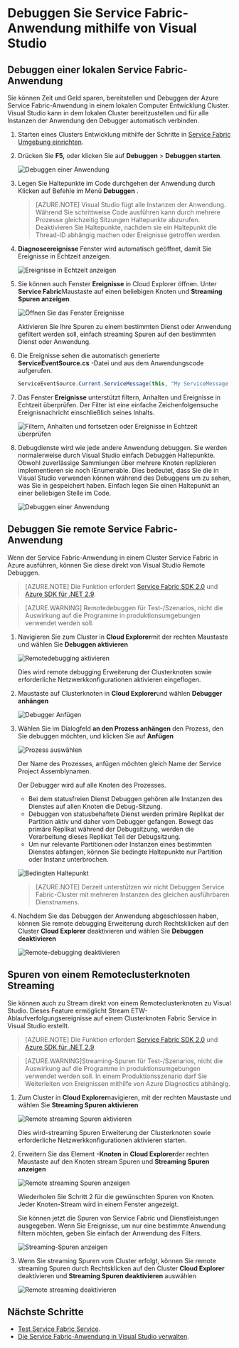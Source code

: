 <properties
   pageTitle="Die Anwendung in Visual Studio debuggen | Microsoft Azure"
   description="Verbessern Sie die Zuverlässigkeit und Leistung der Dienste entwickeln und Debuggen sie in Visual Studio auf einem Cluster lokale Entwicklung."
   services="service-fabric"
   documentationCenter=".net"
   authors="vturecek"
   manager="timlt"
   editor=""/>

<tags
   ms.service="service-fabric"
   ms.devlang="dotnet"
   ms.topic="article"
   ms.tgt_pltfrm="na"
   ms.workload="na"
   ms.date="06/21/2016"
   ms.author="vturecek;mikhegn"/>

# <a name="debug-your-service-fabric-application-by-using-visual-studio"></a>Debuggen Sie Service Fabric-Anwendung mithilfe von Visual Studio

## <a name="debug-a-local-service-fabric-application"></a>Debuggen einer lokalen Service Fabric-Anwendung

Sie können Zeit und Geld sparen, bereitstellen und Debuggen der Azure Service Fabric-Anwendung in einem lokalen Computer Entwicklung Cluster. Visual Studio kann in dem lokalen Cluster bereitzustellen und für alle Instanzen der Anwendung den Debugger automatisch verbinden.

1. Starten eines Clusters Entwicklung mithilfe der Schritte in [Service Fabric Umgebung einrichten](service-fabric-get-started.md).

2. Drücken Sie **F5,** oder klicken Sie auf **Debuggen** > **Debuggen starten**.

    ![Debuggen einer Anwendung][startdebugging]

3. Legen Sie Haltepunkte im Code durchgehen der Anwendung durch Klicken auf Befehle im Menü **Debuggen** .

    > [AZURE.NOTE] Visual Studio fügt alle Instanzen der Anwendung. Während Sie schrittweise Code ausführen kann durch mehrere Prozesse gleichzeitig Sitzungen Haltepunkte abzurufen. Deaktivieren Sie Haltepunkte, nachdem sie ein Haltepunkt die Thread-ID abhängig machen oder Ereignisse getroffen werden.

4. **Diagnoseereignisse** Fenster wird automatisch geöffnet, damit Sie Ereignisse in Echtzeit anzeigen.

    ![Ereignisse in Echtzeit anzeigen][diagnosticevents]

5. Sie können auch Fenster **Ereignisse** in Cloud Explorer öffnen.  Unter **Service Fabric**Maustaste auf einen beliebigen Knoten und **Streaming Spuren anzeigen**.

    ![Öffnen Sie das Fenster Ereignisse][viewdiagnosticevents]

    Aktivieren Sie Ihre Spuren zu einem bestimmten Dienst oder Anwendung gefiltert werden soll, einfach streaming Spuren auf den bestimmten Dienst oder Anwendung.

6. Die Ereignisse sehen die automatisch generierte **ServiceEventSource.cs** -Datei und aus dem Anwendungscode aufgerufen.

    ```csharp
    ServiceEventSource.Current.ServiceMessage(this, "My ServiceMessage with a parameter {0}", result.Value.ToString());
    ```

7. Das Fenster **Ereignisse** unterstützt filtern, Anhalten und Ereignisse in Echtzeit überprüfen.  Der Filter ist eine einfache Zeichenfolgensuche Ereignisnachricht einschließlich seines Inhalts.

    ![Filtern, Anhalten und fortsetzen oder Ereignisse in Echtzeit überprüfen][diagnosticeventsactions]

8. Debugdienste wird wie jede andere Anwendung debuggen. Sie werden normalerweise durch Visual Studio einfach Debuggen Haltepunkte. Obwohl zuverlässige Sammlungen über mehrere Knoten replizieren implementieren sie noch IEnumerable. Dies bedeutet, dass Sie die in Visual Studio verwenden können während des Debuggens um zu sehen, was Sie in gespeichert haben. Einfach legen Sie einen Haltepunkt an einer beliebigen Stelle im Code.

    ![Debuggen einer Anwendung][breakpoint]

<!--Every topic should have next steps and links to the next logical set of content to keep the customer engaged-->

## <a name="debug-a-remote-service-fabric-application"></a>Debuggen Sie remote Service Fabric-Anwendung

Wenn der Service Fabric-Anwendung in einem Cluster Service Fabric in Azure ausführen, können Sie diese direkt von Visual Studio Remote Debuggen.

> [AZURE.NOTE] Die Funktion erfordert [Service Fabric SDK 2.0](http://www.microsoft.com/web/handlers/webpi.ashx?command=getinstallerredirect&appid=MicrosoftAzure-ServiceFabric-VS2015) und [Azure SDK für .NET 2.9](https://azure.microsoft.com/downloads/).    

<!-- -->
> [AZURE.WARNING] Remotedebuggen für Test-/Szenarios, nicht die Auswirkung auf die Programme in produktionsumgebungen verwendet werden soll.

1. Navigieren Sie zum Cluster in **Cloud Explorer**mit der rechten Maustaste und wählen Sie **Debuggen aktivieren**

    ![Remotedebugging aktivieren][enableremotedebugging]

    Dies wird remote debugging Erweiterung der Clusterknoten sowie erforderliche Netzwerkkonfigurationen aktivieren eingeflogen.

2. Maustaste auf Clusterknoten in **Cloud Explorer**und wählen **Debugger anhängen**

    ![Debugger Anfügen][attachdebugger]

3. Wählen Sie im Dialogfeld **an den Prozess anhängen** den Prozess, den Sie debuggen möchten, und klicken Sie auf **Anfügen**

    ![Prozess auswählen][chooseprocess]

    Der Name des Prozesses, anfügen möchten gleich Name der Service Project Assemblynamen.

    Der Debugger wird auf alle Knoten des Prozesses.
    - Bei dem statusfreien Dienst Debuggen gehören alle Instanzen des Dienstes auf allen Knoten die Debug-Sitzung.
    - Debuggen von statusbehaftete Dienst werden primäre Replikat der Partition aktiv und daher vom Debugger gefangen. Bewegt das primäre Replikat während der Debugsitzung, werden die Verarbeitung dieses Replikat Teil der Debugsitzung.
    - Um nur relevante Partitionen oder Instanzen eines bestimmten Dienstes abfangen, können Sie bedingte Haltepunkte nur Partition oder Instanz unterbrochen.

    ![Bedingten Haltepunkt][conditionalbreakpoint]

    > [AZURE.NOTE] Derzeit unterstützen wir nicht Debuggen Service Fabric-Cluster mit mehreren Instanzen des gleichen ausführbaren Dienstnamens.

4. Nachdem Sie das Debuggen der Anwendung abgeschlossen haben, können Sie remote debugging Erweiterung durch Rechtsklicken auf den Cluster **Cloud Explorer** deaktivieren und wählen Sie **Debuggen deaktivieren**

    ![Remote-debugging deaktivieren][disableremotedebugging]

## <a name="streaming-traces-from-a-remote-cluster-node"></a>Spuren von einem Remoteclusterknoten Streaming

Sie können auch zu Stream direkt von einem Remoteclusterknoten zu Visual Studio. Dieses Feature ermöglicht Stream ETW-Ablaufverfolgungsereignisse auf einem Clusterknoten Fabric Service in Visual Studio erstellt.

> [AZURE.NOTE] Die Funktion erfordert [Service Fabric SDK 2.0](http://www.microsoft.com/web/handlers/webpi.ashx?command=getinstallerredirect&appid=MicrosoftAzure-ServiceFabric-VS2015) und [Azure SDK für .NET 2.9](https://azure.microsoft.com/downloads/).

<!-- -->
> [AZURE.WARNING]Streaming-Spuren für Test-/Szenarios, nicht die Auswirkung auf die Programme in produktionsumgebungen verwendet werden soll.
> In einem Produktionsszenario darf Sie Weiterleiten von Ereignissen mithilfe von Azure Diagnostics abhängig.

1. Zum Cluster in **Cloud Explorer**navigieren, mit der rechten Maustaste und wählen Sie **Streaming Spuren aktivieren**

    ![Remote streaming Spuren aktivieren][enablestreamingtraces]

    Dies wird-streaming Spuren Erweiterung der Clusterknoten sowie erforderliche Netzwerkkonfigurationen aktivieren starten.

2. Erweitern Sie das Element **-Knoten** in **Cloud Explorer**der rechten Maustaste auf den Knoten stream Spuren und **Streaming Spuren anzeigen**

    ![Remote streaming Spuren anzeigen][viewremotestreamingtraces]

    Wiederholen Sie Schritt 2 für die gewünschten Spuren von Knoten. Jeder Knoten-Stream wird in einem Fenster angezeigt.

    Sie können jetzt die Spuren von Service Fabric und Dienstleistungen ausgegeben. Wenn Sie Ereignisse, um nur eine bestimmte Anwendung filtern möchten, geben Sie einfach der Anwendung des Filters.

    ![Streaming-Spuren anzeigen][viewingstreamingtraces]

4. Wenn Sie streaming Spuren vom Cluster erfolgt, können Sie remote streaming Spuren durch Rechtsklicken auf den Cluster **Cloud Explorer** deaktivieren und **Streaming Spuren deaktivieren** auswählen

    ![Remote streaming deaktivieren][disablestreamingtraces]

## <a name="next-steps"></a>Nächste Schritte

- [Test Service Fabric Service](service-fabric-testability-overview.md).
- [Die Service Fabric-Anwendung in Visual Studio verwalten](service-fabric-manage-application-in-visual-studio.md).

<!--Image references-->
[startdebugging]: ./media/service-fabric-debugging-your-application/startdebugging.png
[diagnosticevents]: ./media/service-fabric-debugging-your-application/diagnosticevents.png
[viewdiagnosticevents]: ./media/service-fabric-debugging-your-application/viewdiagnosticevents.png
[diagnosticeventsactions]: ./media/service-fabric-debugging-your-application/diagnosticeventsactions.png
[breakpoint]: ./media/service-fabric-debugging-your-application/breakpoint.png
[enableremotedebugging]: ./media/service-fabric-debugging-your-application/enableremotedebugging.png
[attachdebugger]: ./media/service-fabric-debugging-your-application/attachdebugger.png
[chooseprocess]: ./media/service-fabric-debugging-your-application/chooseprocess.png
[conditionalbreakpoint]: ./media/service-fabric-debugging-your-application/conditionalbreakpoint.png
[disableremotedebugging]: ./media/service-fabric-debugging-your-application/disableremotedebugging.png
[enablestreamingtraces]: ./media/service-fabric-debugging-your-application/enablestreamingtraces.png
[viewingstreamingtraces]: ./media/service-fabric-debugging-your-application/viewingstreamingtraces.png
[viewremotestreamingtraces]: ./media/service-fabric-debugging-your-application/viewremotestreamingtraces.png
[disablestreamingtraces]: ./media/service-fabric-debugging-your-application/disablestreamingtraces.png
